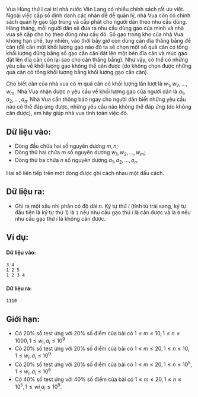 Vua Hùng thứ I cai trị nhà nước Văn Lang có nhiều chính sách rất ưu việt. Ngoài việc cấp số định danh các nhân để dễ quản lý, nhà Vua còn có chính sách quản lý gạo tập trung và cấp phát cho người dân theo nhu cầu dùng. Hàng tháng, mỗi người dân sẽ đưa ra nhu cầu dùng gạo của mình và nhà vua sẽ cấp cho họ theo đúng nhu cầu đó. Số gạo trong kho của nhà Vua không hạn chế, tuy nhiên, vào thời bấy giờ còn dùng cân đĩa thăng bằng để cân (để cân một khối lượng gạo nào đó ta sẽ chọn một số quả cân có tổng khối lượng đúng bằng số gạo cần cân đặt lên một bên đĩa cân và múc gạo đặt lên đĩa cân còn lại sao cho cân thăng bằng). Như vậy, có thể có những yêu cầu về khối lượng gạo không thể cân được (do không chọn được những quả cân có tổng khối lượng bằng khối lượng gạo cần cân).

Cho biết cân của nhà vua có $m$ quả cân có khối lượng lần lượt là $w_1, w_2, …, w_m$. Nhà Vua nhận được $n$ yêu cầu về khối lượng gạo của người dân là $a_1, a_2, …, a_n$. Nhà Vua cần thông báo ngay cho người dân biết những yêu cầu nào có thể đáp ứng được, những yêu cầu nào không thể đáp ứng (do không cân được), em hãy giúp nhà vua tính toán việc đó.

## Dữ liệu vào:
- Dòng đầu chứa hai số nguyên dương $m, n$;
- Dòng thứ hai chứa $m$ số nguyên dương $w_1, w_2, …, w_m$;
- Dòng thứ ba chứa $n$ số nguyên dương $a_1, a_2, …, a_n$.

Hai số liên tiếp trên một dòng được ghi cách nhau một dấu cách.

## Dữ liệu ra:
- Ghi ra một xâu nhị phân có độ dài $n$. Ký tự thứ $i$ (tính từ trái sang, ký tự đầu tiên là ký tự thứ $1$) là `1` nếu nhu cầu gạo thứ $i$ là cân được và là `0` nếu nhu cầu gạo thứ $i$ là không cân được.

## Ví dụ:
#### Dữ liệu vào:
```
3 4
1 2 5
1 2 3 4
```

#### Dữ liệu ra:
```
1110
```

## Giới hạn:
- Có $20\%$ số test ứng với $20\%$ số điểm của bài có $1 ≤ m ≤ 10, 1 ≤ n ≤ 1000, 1 ≤ w_i, a_i ≤ 10^9$ 
- Có $20\%$ số test ứng với $20\%$ số điểm của bài có $1 ≤ m ≤ 20, 1 ≤ n ≤ 10, 1 ≤ w_i, a_i ≤ 10^9$ 
- Có $20\%$ số test ứng với $20\%$ số điểm của bài có $1 ≤ m ≤ 20, 1 ≤ n ≤ 10^5, 1 ≤ w_i, a_i ≤ 10^6$
- Có $40\%$ số test ứng với $40\%$ số điểm của bài có $1 ≤ m ≤ 20, 1 ≤ n ≤ 10^5, 1 ≤ wi_, a_i ≤ 10^9$.